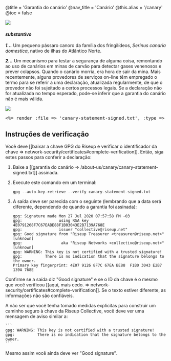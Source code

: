 @title = 'Garantia do canário'
@nav_title = 'Canário'
@this.alias = '/canary'
@toc = false

![](/canary/canarypronounce.png)

#### _*substantivo*_

***1...*** Um pequeno pássaro canoro da família dos fringilídeos, _Serinus canaria domestica_, nativo de ilhas do Atlântico Norte.

***2...*** Um mecanismo para testar a segurança de alguma coisa, remontando ao uso de canários em minas de carvão para detectar gases venenosos e prever colapsos. Quando o canário morria, era hora de sair da mina. Mais recentemente, alguns provedores de serviços on-line têm empregado o termo para se referir a uma declaração, atualizada regularmente, de que o provedor não foi sujeitado a certos processos legais. Se a declaração não for atualizada no tempo esperado, pode-se inferir que a garantia do canário não é mais válida.

![](canaryimg.jpg)

<pre>
<%= render :file => 'canary-statement-signed.txt', :type => :raw %>
</pre>

## Instruções de verificação

Você deve [[baixar a chave GPG do Riseup e verificar o identificador da chave => network-security/certificates#complete-verification]]. Então, siga estes passos para conferir a declaração:

1. Baixe a [[garantia do canário => /about-us/canary/canary-statement-signed.txt]] assinada.
1. Execute este comando em um terminal:

	```
	gpg --auto-key-retrieve --verify canary-statement-signed.txt
	```

1. A saída deve ser parecida com o seguinte (lembrando que a data será diferente, dependendo de quando a garantia foi assinada):

	```
	gpg: Signature made Mon 27 Jul 2020 07:57:58 PM -03
	gpg:                using RSA key 4E0791268F7C67EABE88F1B03043E2B7139A768E
	gpg:                issuer "collective@riseup.net"
	gpg: Good signature from "Riseup Treasurer <treasurer@riseup.net>" [unknown]
	gpg:                 aka "Riseup Networks <collective@riseup.net>" [unknown]
	gpg: WARNING: This key is not certified with a trusted signature!
	gpg:          There is no indication that the signature belongs to the owner.
	Primary key fingerprint: 4E07 9126 8F7C 67EA BE88  F1B0 3043 E2B7 139A 768E
	```

Confirme se a saída diz "Good signature" e se o ID da chave é o mesmo que você verificou [[aqui, mais cedo. => network-security/certificates#complete-verification]]. Se o texto estiver diferente, as informações não são confiáveis.

A não ser que você tenha tomado medidas explícitas para construir um caminho seguro à chave da Riseup Collective, você deve ver uma mensagem de aviso similar a:

	```
	gpg: WARNING: This key is not certified with a trusted signature!
	gpg:          There is no indication that the signature belongs to the owner.
	```

Mesmo assim você ainda deve ver "Good signature”.